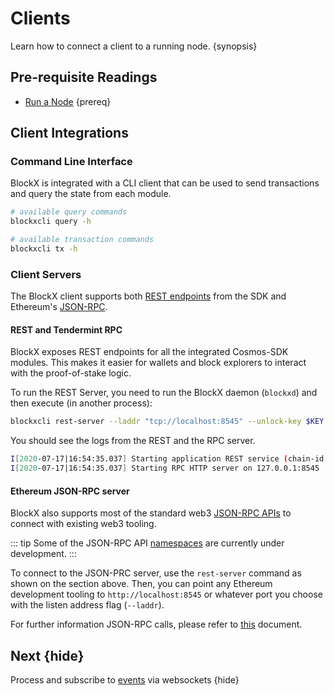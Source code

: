 <!--
order: 6
-->

# Clients

Learn how to connect a client to a running node. {synopsis}

## Pre-requisite Readings

- [Run a Node](./run_node.md) {prereq}

## Client Integrations

### Command Line Interface

BlockX is integrated with a CLI client that can be used to send transactions and query the state from each module.

```bash
# available query commands
blockxcli query -h

# available transaction commands
blockxcli tx -h
```

### Client Servers

The BlockX client supports both [REST endpoints](https://cosmos.network/rpc) from the SDK and Ethereum's [JSON-RPC](https://eth.wiki/json-rpc/API).

#### REST and Tendermint RPC

BlockX exposes REST endpoints for all the integrated Cosmos-SDK modules. This makes it easier for wallets and block explorers to interact with the proof-of-stake logic.

To run the REST Server, you need to run the BlockX daemon (`blockxd`) and then execute (in another
process):

```bash
blockxcli rest-server --laddr "tcp://localhost:8545" --unlock-key $KEY --chain-id $CHAINID --trace
```

You should see the logs from the REST and the RPC server.

```bash
I[2020-07-17|16:54:35.037] Starting application REST service (chain-id: "8")... module=rest-server
I[2020-07-17|16:54:35.037] Starting RPC HTTP server on 127.0.0.1:8545   module=rest-server
```

#### Ethereum JSON-RPC server

BlockX also supports most of the standard web3 [JSON-RPC
APIs](https://eth.wiki/json-rpc/API) to connect with existing web3 tooling.

::: tip
Some of the JSON-RPC API [namespaces](https://geth.ethereum.org/docs/rpc/server) are currently under development.
:::

To connect to the JSON-PRC server, use the `rest-server` command as shown on the section above. Then, you can point any Ethereum development tooling to `http://localhost:8545` or whatever port you choose with the listen address flag (`--laddr`).

For further information JSON-RPC calls, please refer to [this](../basics/json_rpc.md)  document.

## Next {hide}

Process and subscribe to [events](./events.md) via websockets {hide}

